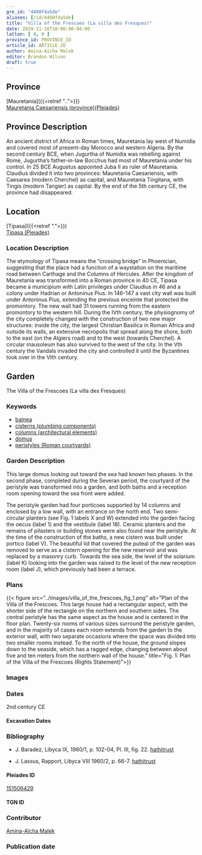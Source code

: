 ```yaml
---
gre_id: "4480f4a5de"
aliases: [/id/4480f4a5de]
title: "Villa of the Frescoes (La villa des Fresques)"
date: 2020-11-16T10:00:00-04:00
latlon: [ 0, 0 ]
province_id: PROVINCE_ID
article_id: ARTICLE_ID
author: Amina-Aïcha Malek
editor: Brandon Wilson
draft: true
---
```


## Province

[Mauretania]({{<relref "..">}}) \
[Mauretania Caesariensis (province)(Pleiades)](https://pleiades.stoa.org/places/981532)

## Province Description

An ancient district of Africa in Roman times, Mauretania lay west of Numidia and covered most of present-day Morocco and western Algeria. By the second century BCE, when Jugurtha of Numidia was rebelling against Rome, Jugurtha’s father-in-law Bocchus had most of Mauretania under his control. In 25 BCE Augustus appointed Juba II as ruler of Mauretania. Claudius divided it into two provinces: Mauretania Caesariensis, with Caesarea (modern Cherchel) as capital, and Mauretania Tingitana, with Tingis (modern Tangier) as capital. By the end of the 5th century CE, the province had disappeared.

## Location

[Tipasa]({{<relref ".">}}) \
[Tipasa (Pleiades)](https://pleiades.stoa.org/places/295363)

### Location Description

The etymology of Tipasa means the “crossing bridge” in Phoenician, suggesting that the place had a function of a waystation on the maritime road between Carthage and the Columns of Hercules. After the kingdom of Mauretania was transformed into a Roman province in 40 CE, Tipasa became a municipium with Latin privileges under Claudius in 46 and a colony under Hadrian or Antoninus Pius. In 146-147 a vast city wall was built under Antoninus Pius, extending the previous enceinte that protected the promontory. The new wall had 31 towers running from the eastern promontory to the western hill. During the IVth century, the physiognomy of the city completely changed with the construction of two new major structures: inside the city, the largest Christian Basilica in Roman Africa and outside its walls, an extensive necropolis that spread along the shore, both to the east (on the Algiers road) and to the west (towards Cherchel). A circular mausoleum has also survived to the west of the city. In the Vth century the Vandals invaded the city and controlled it until the Byzantines took over in the VIth century.   

<!--## Sublocation-->

<!--### Sublocation Description-->

## Garden

The Villa of the Frescoes (La villa des Fresques)

### Keywords

- [balnea](http://vocab.getty.edu/page/aat/300120377)
- [cisterns (plumbing components)](http://vocab.getty.edu/page/aat/300052558)
- [columns (architectural elements)](http://vocab.getty.edu/page/aat/300001571)
- [domus](http://vocab.getty.edu/page/aat/300005506)
- [peristyles (Roman courtyards)](http://vocab.getty.edu/page/aat/300004029)

### Garden Description

This large domus looking out toward the sea had known two phases. In the second phase, completed during the Severan period, the courtyard of the peristyle was transformed into a garden, and both baths and a reception room opening toward the sea front were added.

The peristyle garden had four porticoes supported by 14 columns and enclosed by a low wall, with an entrance on the north end. Two semi-circular planters (see Fig. 1 labels X and W) extended into the garden facing the oecus (label 1) and the vestibule (label 18). Ceramic planters and the remains of pilasters or building stones were also found near the peristyle. At the time of the construction of the baths, a new cistern was built under portico (label V).  The beautiful lid that covered the puteal of the garden was removed to serve as a cistern opening for the new reservoir and was replaced by a masonry curb.  Towards the sea side, the level of the solarium (label K) looking into the garden was raised to the level of the new reception room (label J), which previously had been a terrace.

### Plans

{{< figure src="../images/villa_of_the_frescoes_fig_1.png" alt="Plan of the Villa of the Frescoes. This large house had a rectangular aspect, with the shorter side of the rectangle on the northern and southern sides. The central peristyle has the same aspect as the house and is centered in the floor plan. Twenty-six rooms of various sizes surround the peristyle garden, and in the majority of cases each room extends from the garden to the exterior wall, with two separate occasions where the space was divided into two smaller rooms instead. To the north of the house, the ground slopes down to the seaside, which has a ragged edge, changing between about five and ten meters from the northern wall of the house." title="Fig. 1: Plan of the Villa of the Frescoes (Rights Statement)">}}

### Images

### Dates

2nd century CE

#### Excavation Dates

### Bibliography

* J. Baradez,  Libyca IX, 1960/1, p. 102-04, Pl. III, fig. 22. [hathitrust](https://catalog.hathitrust.org/Record/008568139)

* J. Lassus, Rapport, Libyca VIII 1960/2, p. 66-7. [hathitrust](https://catalog.hathitrust.org/Record/008568139)

#### Pleiades ID

[151506429](https://pleiades.stoa.org/places/151506429)

#### TGN ID

### Contributor

[Amina-Aïcha Malek](http://worldcat.org/identities/lccn-n2012075871/)

### Publication date

<!--07 July 2020-->

<!--### Related articles-->

<!-- Links to other related articles. Leave blank for now -->